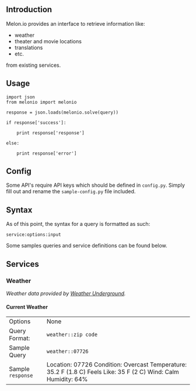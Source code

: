 ## Introduction

Melon.io provides an interface to retrieve information like:

- weather
- theater and movie locations
- translations
- etc.

from existing services.

## Usage

    import json
    from melonio import melonio

    response = json.loads(melonio.solve(query))

    if response['success']:

        print response['response']

    else:

        print response['error']

## Config

Some API's require API keys which should be defined in `config.py`. Simply fill out and rename the `sample-config.py` file included.

## Syntax

As of this point, the syntax for a query is formatted as such:

    service:options:input

Some samples queries and service definitions can be found below.

## Services

### Weather

_Weather data provided by [Weather Underground]()._

#### Current Weather

| | |
|:-----------|:------------|
| Options|None|
| Query Format:|`weather::zip code`|
| Sample Query |`weather::07726`|
| Sample `response` | Location: 07726 Condition: Overcast Temperature: 35.2 F (1.8 C) Feels Like: 35 F (2 C) Wind: Calm Humidity: 64% |